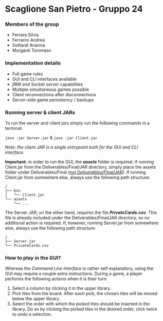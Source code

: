 # Scaglione San Pietro - Gruppo 24

### Members of the group

* Ferrara Silvia
* Ferrarini Andrea
* Gottardi Arianna
* Morganti Tommaso

### Implementation details

* Full game rules
* GUI and CLI interfaces available
* jRMI and Socket server capabilities
* Multiple simultaneous games possible
* Client reconnections after disconnections
* Server-side game persistency / backups

### Running server & client JARs

To run the server and client jars simply run the following commands in a terminal:

```java -jar Server.jar``` & ```java -jar Client.jar```

*Note: the client JAR is a single entrypoint both for the GUI and CLI interface.*

**Important:** in order to run the GUI, the ***assets*** folder is required: if
running Client.jar from the Deliverables/Final/JAR directory, simply place the assets
folder under Deliverables/Final <em>(<ins>not Deliverables/Final/JAR</ins>)</em>.
If running Client.jar from somewhere else, always use the following path structure:

```
/
├── bin
│   └── Client.jar
└── assets
    └── ...
```

The Server JAR, on the other hand, requires the file ***PrivateCards.csv***. This file
is already included under the Deliverables/Final/JAR directory, so no additional action
is required. If, however, running Server.jar from somewhere else, always use the following
path structure:

```
/
├── Server.jar
└── PrivateCards.csv
```

### How to play in the GUI?

Whereas the *Command Line Interface* is rather self explanatory, using the GUI may
require a couple extra instructions. During a game, a player performs the following
actions when it is their turn:

1. Select a column by clicking it in the upper library.
2. Pick tiles from the board. After each pick, the chosen tiles will be moved below
the upper library.
3. Select the order with which the picked tiles should be inserted in the library.
Do so by clicking the picked tiles in the desired order, click twice to undo a selection.
